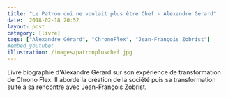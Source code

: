 ```yaml
---
title: "Le Patron qui ne voulait plus être Chef - Alexandre Gerard"
date:  2018-02-18 20:52
layout: post
category: [livre]
tags: ["Alexandre Gérard", "ChronoFlex", "Jean-François Zobrist"]
#embed_youtube:
illustration: /images/patronpluschef.jpg
---
```


Livre biographie d'Alexandre Gérard sur son expérience de transformation de Chrono Flex. Il aborde la création de la société puis sa transformation suite à sa rencontre avec Jean-François Zobrist.
